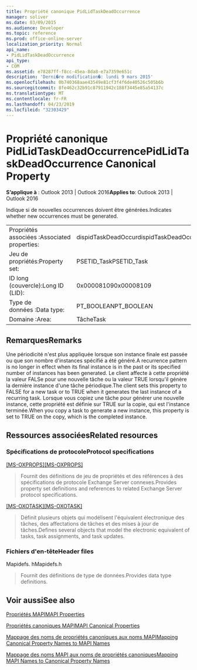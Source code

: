 ```yaml
---
title: Propriété canonique PidLidTaskDeadOccurrence
manager: soliver
ms.date: 03/09/2015
ms.audience: Developer
ms.topic: reference
ms.prod: office-online-server
localization_priority: Normal
api_name:
- PidLidTaskDeadOccurrence
api_type:
- COM
ms.assetid: e78287ff-f8cc-45ea-8da8-e7a7359e651c
description: 'Derni�re modification�: lundi 9 mars 2015'
ms.openlocfilehash: 0b740368aae43549e81cf3f4f6de40526c505b6b
ms.sourcegitcommit: 8fe462c32b91c87911942c188f3445e85a54137c
ms.translationtype: MT
ms.contentlocale: fr-FR
ms.lasthandoff: 04/23/2019
ms.locfileid: "32303429"
---
```

# <a name="pidlidtaskdeadoccurrence-canonical-property"></a><span data-ttu-id="7ca3a-103">Propriété canonique PidLidTaskDeadOccurrence</span><span class="sxs-lookup"><span data-stu-id="7ca3a-103">PidLidTaskDeadOccurrence Canonical Property</span></span>

  
  
<span data-ttu-id="7ca3a-104">**S’applique à** : Outlook 2013 | Outlook 2016</span><span class="sxs-lookup"><span data-stu-id="7ca3a-104">**Applies to**: Outlook 2013 | Outlook 2016</span></span> 
  
<span data-ttu-id="7ca3a-105">Indique si de nouvelles occurrences doivent être générées.</span><span class="sxs-lookup"><span data-stu-id="7ca3a-105">Indicates whether new occurrences must be generated.</span></span>
  
|||
|:-----|:-----|
|<span data-ttu-id="7ca3a-106">Propriétés associées :</span><span class="sxs-lookup"><span data-stu-id="7ca3a-106">Associated properties:</span></span>  <br/> |<span data-ttu-id="7ca3a-107">dispidTaskDeadOccur</span><span class="sxs-lookup"><span data-stu-id="7ca3a-107">dispidTaskDeadOccur</span></span>  <br/> |
|<span data-ttu-id="7ca3a-108">Jeu de propriétés:</span><span class="sxs-lookup"><span data-stu-id="7ca3a-108">Property set:</span></span>  <br/> |<span data-ttu-id="7ca3a-109">PSETID_Task</span><span class="sxs-lookup"><span data-stu-id="7ca3a-109">PSETID_Task</span></span>  <br/> |
|<span data-ttu-id="7ca3a-110">ID long (couvercle):</span><span class="sxs-lookup"><span data-stu-id="7ca3a-110">Long ID (LID):</span></span>  <br/> |<span data-ttu-id="7ca3a-111">0x00008109</span><span class="sxs-lookup"><span data-stu-id="7ca3a-111">0x00008109</span></span>  <br/> |
|<span data-ttu-id="7ca3a-112">Type de données :</span><span class="sxs-lookup"><span data-stu-id="7ca3a-112">Data type:</span></span>  <br/> |<span data-ttu-id="7ca3a-113">PT_BOOLEAN</span><span class="sxs-lookup"><span data-stu-id="7ca3a-113">PT_BOOLEAN</span></span>  <br/> |
|<span data-ttu-id="7ca3a-114">Domaine :</span><span class="sxs-lookup"><span data-stu-id="7ca3a-114">Area:</span></span>  <br/> |<span data-ttu-id="7ca3a-115">Tâche</span><span class="sxs-lookup"><span data-stu-id="7ca3a-115">Task</span></span>  <br/> |
   
## <a name="remarks"></a><span data-ttu-id="7ca3a-116">Remarques</span><span class="sxs-lookup"><span data-stu-id="7ca3a-116">Remarks</span></span>

<span data-ttu-id="7ca3a-117">Une périodicité n'est plus appliquée lorsque son instance finale est passée ou que son nombre d'instances spécifié a été généré.</span><span class="sxs-lookup"><span data-stu-id="7ca3a-117">A recurrence pattern is no longer in effect when its final instance is in the past or its specified number of instances has been generated.</span></span> <span data-ttu-id="7ca3a-118">Le client affecte à cette propriété la valeur FALSe pour une nouvelle tâche ou la valeur TRUE lorsqu'il génère la dernière instance d'une tâche périodique.</span><span class="sxs-lookup"><span data-stu-id="7ca3a-118">The client sets this property to FALSE for a new task or to TRUE when it generates the last instance of a recurring task.</span></span> <span data-ttu-id="7ca3a-119">Lorsque vous copiez une tâche pour générer une nouvelle instance, cette propriété est définie sur TRUE sur la copie, qui est l'instance terminée.</span><span class="sxs-lookup"><span data-stu-id="7ca3a-119">When you copy a task to generate a new instance, this property is set to TRUE on the copy, which is the completed instance.</span></span>
  
## <a name="related-resources"></a><span data-ttu-id="7ca3a-120">Ressources associées</span><span class="sxs-lookup"><span data-stu-id="7ca3a-120">Related resources</span></span>

### <a name="protocol-specifications"></a><span data-ttu-id="7ca3a-121">Spécifications de protocole</span><span class="sxs-lookup"><span data-stu-id="7ca3a-121">Protocol specifications</span></span>

<span data-ttu-id="7ca3a-122">[[MS-OXPROPS]](https://msdn.microsoft.com/library/f6ab1613-aefe-447d-a49c-18217230b148%28Office.15%29.aspx)</span><span class="sxs-lookup"><span data-stu-id="7ca3a-122">[[MS-OXPROPS]](https://msdn.microsoft.com/library/f6ab1613-aefe-447d-a49c-18217230b148%28Office.15%29.aspx)</span></span>
  
> <span data-ttu-id="7ca3a-123">Fournit des définitions de jeu de propriétés et des références à des spécifications de protocole Exchange Server connexes.</span><span class="sxs-lookup"><span data-stu-id="7ca3a-123">Provides property set definitions and references to related Exchange Server protocol specifications.</span></span>
    
<span data-ttu-id="7ca3a-124">[[MS-OXOTASK]](https://msdn.microsoft.com/library/55600ec0-6195-4730-8436-59c7931ef27e%28Office.15%29.aspx)</span><span class="sxs-lookup"><span data-stu-id="7ca3a-124">[[MS-OXOTASK]](https://msdn.microsoft.com/library/55600ec0-6195-4730-8436-59c7931ef27e%28Office.15%29.aspx)</span></span>
  
> <span data-ttu-id="7ca3a-125">Définit plusieurs objets qui modélisent l'équivalent électronique des tâches, des affectations de tâches et des mises à jour de tâches.</span><span class="sxs-lookup"><span data-stu-id="7ca3a-125">Defines several objects that model the electronic equivalent of tasks, task assignments, and task updates.</span></span> 
    
### <a name="header-files"></a><span data-ttu-id="7ca3a-126">Fichiers d'en-tête</span><span class="sxs-lookup"><span data-stu-id="7ca3a-126">Header files</span></span>

<span data-ttu-id="7ca3a-127">Mapidefs. h</span><span class="sxs-lookup"><span data-stu-id="7ca3a-127">Mapidefs.h</span></span>
  
> <span data-ttu-id="7ca3a-128">Fournit des définitions de type de données.</span><span class="sxs-lookup"><span data-stu-id="7ca3a-128">Provides data type definitions.</span></span>
    
## <a name="see-also"></a><span data-ttu-id="7ca3a-129">Voir aussi</span><span class="sxs-lookup"><span data-stu-id="7ca3a-129">See also</span></span>



[<span data-ttu-id="7ca3a-130">Propriétés MAPI</span><span class="sxs-lookup"><span data-stu-id="7ca3a-130">MAPI Properties</span></span>](mapi-properties.md)
  
[<span data-ttu-id="7ca3a-131">Propriétés canoniques MAPI</span><span class="sxs-lookup"><span data-stu-id="7ca3a-131">MAPI Canonical Properties</span></span>](mapi-canonical-properties.md)
  
[<span data-ttu-id="7ca3a-132">Mappage des noms de propriétés canoniques aux noms MAPI</span><span class="sxs-lookup"><span data-stu-id="7ca3a-132">Mapping Canonical Property Names to MAPI Names</span></span>](mapping-canonical-property-names-to-mapi-names.md)
  
[<span data-ttu-id="7ca3a-133">Mappage des noms MAPI aux noms de propriétés canoniques</span><span class="sxs-lookup"><span data-stu-id="7ca3a-133">Mapping MAPI Names to Canonical Property Names</span></span>](mapping-mapi-names-to-canonical-property-names.md)

